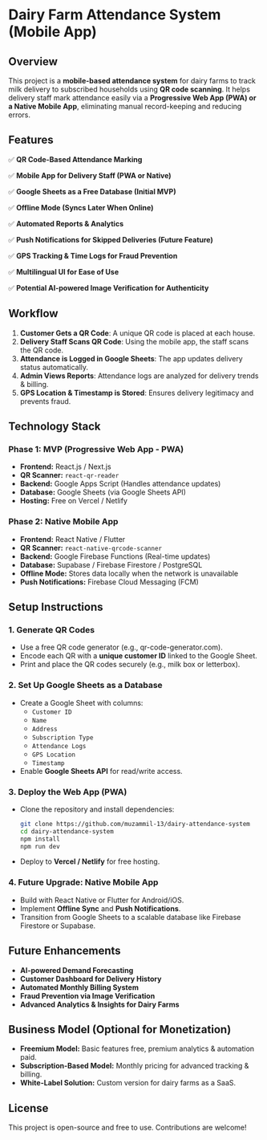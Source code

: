 # Dairy Farm Attendance System (Mobile App)

## Overview

This project is a **mobile-based attendance system** for dairy farms to track milk delivery to subscribed households using **QR code scanning**. It helps delivery staff mark attendance easily via a **Progressive Web App (PWA) or a Native Mobile App**, eliminating manual record-keeping and reducing errors.

## Features

✅ **QR Code-Based Attendance Marking**

✅ **Mobile App for Delivery Staff (PWA or Native)**

✅ **Google Sheets as a Free Database (Initial MVP)**

✅ **Offline Mode (Syncs Later When Online)**

✅ **Automated Reports & Analytics**

✅ **Push Notifications for Skipped Deliveries (Future Feature)**

✅ **GPS Tracking & Time Logs for Fraud Prevention**

✅ **Multilingual UI for Ease of Use**

✅ **Potential AI-powered Image Verification for Authenticity**

## Workflow

1. **Customer Gets a QR Code**: A unique QR code is placed at each house.
2. **Delivery Staff Scans QR Code**: Using the mobile app, the staff scans the QR code.
3. **Attendance is Logged in Google Sheets**: The app updates delivery status automatically.
4. **Admin Views Reports**: Attendance logs are analyzed for delivery trends & billing.
5. **GPS Location & Timestamp is Stored**: Ensures delivery legitimacy and prevents fraud.

## Technology Stack

### **Phase 1: MVP (Progressive Web App - PWA)**

* **Frontend:** React.js / Next.js
* **QR Scanner:** `react-qr-reader`
* **Backend:** Google Apps Script (Handles attendance updates)
* **Database:** Google Sheets (via Google Sheets API)
* **Hosting:** Free on Vercel / Netlify

### **Phase 2: Native Mobile App**

* **Frontend:** React Native / Flutter
* **QR Scanner:** `react-native-qrcode-scanner`
* **Backend:** Google Firebase Functions (Real-time updates)
* **Database:** Supabase / Firebase Firestore / PostgreSQL
* **Offline Mode:** Stores data locally when the network is unavailable
* **Push Notifications:** Firebase Cloud Messaging (FCM)

## Setup Instructions

### **1. Generate QR Codes**

* Use a free QR code generator (e.g., qr-code-generator.com).
* Encode each QR with a **unique customer ID** linked to the Google Sheet.
* Print and place the QR codes securely (e.g., milk box or letterbox).

### **2. Set Up Google Sheets as a Database**

* Create a Google Sheet with columns:
  * `Customer ID`
  * `Name`
  * `Address`
  * `Subscription Type`
  * `Attendance Logs`
  * `GPS Location`
  * `Timestamp`
* Enable **Google Sheets API** for read/write access.

### **3. Deploy the Web App (PWA)**

* Clone the repository and install dependencies:
  ```sh
  git clone https://github.com/muzammil-13/dairy-attendance-system
  cd dairy-attendance-system
  npm install
  npm run dev
  ```
* Deploy to **Vercel / Netlify** for free hosting.

### **4. Future Upgrade: Native Mobile App**

* Build with React Native or Flutter for Android/iOS.
* Implement **Offline Sync** and **Push Notifications**.
* Transition from Google Sheets to a scalable database like Firebase Firestore or Supabase.

## Future Enhancements

* **AI-powered Demand Forecasting**
* **Customer Dashboard for Delivery History**
* **Automated Monthly Billing System**
* **Fraud Prevention via Image Verification**
* **Advanced Analytics & Insights for Dairy Farms**

## Business Model (Optional for Monetization)

* **Freemium Model:** Basic features free, premium analytics & automation paid.
* **Subscription-Based Model:** Monthly pricing for advanced tracking & billing.
* **White-Label Solution:** Custom version for dairy farms as a SaaS.

## License

This project is open-source and free to use. Contributions are welcome!

